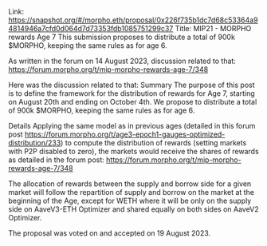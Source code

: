 Link: https://snapshot.org/#/morpho.eth/proposal/0x226f735b1dc7d68c53364a94814946a7cfd0d064d7d73353fdb1085751299c37
Title: MIP21 - MORPHO rewards Age 7
This submission proposes to  distribute a total of 900k $MORPHO, keeping the same rules as for age 6.

As written in the forum on 14 August 2023, discussion related to that: https://forum.morpho.org/t/mip-morpho-rewards-age-7/348

Here was the discussion related to that:
Summary
The purpose of this post is to define the framework for the distribution of rewards for Age 7, starting on August 20th and ending on October 4th. We propose to distribute a total of 900k $MORPHO, keeping the same rules as for age 6.

Details
Applying the same model as in previous ages (detailed in this forum post https://forum.morpho.org/t/age3-epoch1-gauges-optimized-distribution/233) to compute the distribution of rewards (setting markets with P2P disabled to zero), the markets would receive the shares of rewards as detailed in the forum post: https://forum.morpho.org/t/mip-morpho-rewards-age-7/348

The allocation of rewards between the supply and borrow side for a given market will follow the repartition of supply and borrow on the market at the beginning of the Age, except for WETH where it will be only on the supply side on AaveV3-ETH Optimizer and shared equally on both sides on AaveV2 Optimizer.

The proposal was voted on and accepted on 19 August 2023.
